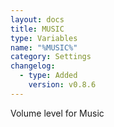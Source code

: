 ```yaml
---
layout: docs
title: MUSIC
type: Variables
name: "%MUSIC%"
category: Settings
changelog:
  - type: Added
    version: v0.8.6
---
```

Volume level for Music
